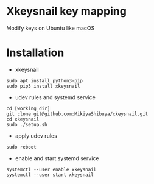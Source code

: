# Xkeysnail key mapping
Modify keys on Ubuntu like macOS

# Installation

+ xkeysnail  
```
sudo apt install python3-pip
sudo pip3 install xkeysnail
```

+ udev rules and systemd service
```
cd [working dir]
git clone git@github.com:MikiyaShibuya/xkeysnail.git
cd xkeysnail
sudo ./setup.sh
```

+ apply udev rules
```
sudo reboot
```

+ enable and start systemd service
```
systemctl --user enable xkeysnail
systemctl --user start xkeysnail
```
